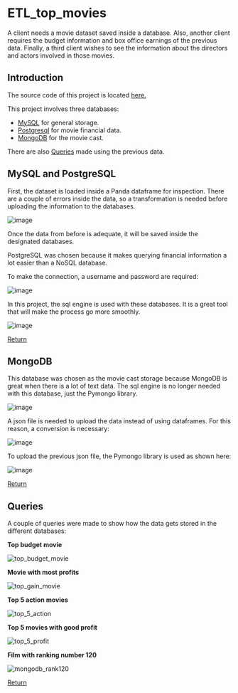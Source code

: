# ETL_top_movies
A client needs a movie dataset saved inside a database. Also, another client requires the budget information and box office earnings of the previous data. Finally, a third client wishes to see the information about the directors and actors involved in those movies.


## Introduction


The source code of this project is located [here.](ETL.py)

This project involves three databases:
 - [MySQL](#mysql-and-postgresql) for general storage.
 - [Postgresql](#mysql-and-postgresql) for movie financial data.
 - [MongoDB](#mongodb) for the movie cast.


There are also [Queries](#queries) made using the previous data.


## MySQL and PostgreSQL

First, the dataset is loaded inside a Panda dataframe for inspection. There are a couple of errors inside the data, so a transformation is needed before uploading the information to the databases.


![image](https://github.com/davidf552/ETL_top_movies/assets/103103116/c48bcf9f-b45b-4105-b7aa-fba1c64ea13f)


Once the data from before is adequate, it will be saved inside the designated databases.

PostgreSQL was chosen because it makes querying financial information a lot easier than a NoSQL database.


To make the connection, a username and password are required:


![image](https://github.com/davidf552/ETL_top_movies/assets/103103116/64b3189c-b3d8-492c-bbc2-a9f716f4e479)


In this project, the sql engine is used with these databases. It is a great tool that will make the process go more smoothly.


![image](https://github.com/davidf552/ETL_top_movies/assets/103103116/009bc188-1571-4c42-8412-7c52ed46f1fa)

[Return](#introduction)


## MongoDB


This database was chosen as the movie cast storage because MongoDB is great when there is a lot of text data. The sql engine is no longer needed with this database, just the Pymongo library. 


![image](https://github.com/davidf552/ETL_top_movies/assets/103103116/44aefb6b-5619-44ad-a3ad-13672bfd8bca)


A json file is needed to upload the data instead of using dataframes. For this reason, a conversion is necessary:


![image](https://github.com/davidf552/ETL_top_movies/assets/103103116/38ad9c9a-a87f-4429-ba8c-1db1f67045a6)


To upload the previous json file, the Pymongo library is used as shown here:


![image](https://github.com/davidf552/ETL_top_movies/assets/103103116/9498bda4-9706-4640-991c-4f79a888e6ef)

[Return](#introduction)


## Queries

A couple of queries were made to show how the data gets stored in the different databases:

**Top budget movie** 


![top_budget_movie](https://github.com/davidf552/ETL_top_movies/assets/103103116/7b934a35-cbe0-47e4-90cb-c6a091b45c40)


**Movie with most profits**


![top_gain_movie](https://github.com/davidf552/ETL_top_movies/assets/103103116/e93be8ac-fcd0-46a9-8b58-8538a55b80aa)


**Top 5 action movies**


![top_5_action](https://github.com/davidf552/ETL_top_movies/assets/103103116/9a828a4a-eaa2-459c-9921-5980a3b44634)


**Top 5 movies with good profit**


![top_5_profit](https://github.com/davidf552/ETL_top_movies/assets/103103116/4d9bb388-6dd9-42f8-abc3-d44780539a14)


**Film with ranking number 120**


![mongodb_rank120](https://github.com/davidf552/ETL_top_movies/assets/103103116/7624aa27-dfac-4775-babd-a0698602b807)


[Return](#introduction)
